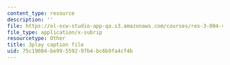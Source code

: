 ```yaml
---
content_type: resource
description: ''
file: https://ol-ocw-studio-app-qa.s3.amazonaws.com/courses/res-3-004-visualizing-materials-science-fall-2017/75c19084be99559297b4bc6b9fa4cf4b_Tj3Hpf_HMk4.vtt
file_type: application/x-subrip
resourcetype: Other
title: 3play caption file
uid: 75c19084-be99-5592-97b4-bc6b9fa4cf4b
---
```

